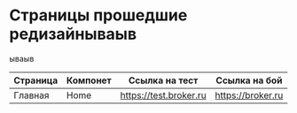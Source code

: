 # Страницы прошедшие редизайнываыв

ываыв


| Страница | Компонет | Ссылка на тест | Ссылка на бой |
| - | - | - | - | 
| Главная |  Home | https://test.broker.ru | https://broker.ru |
